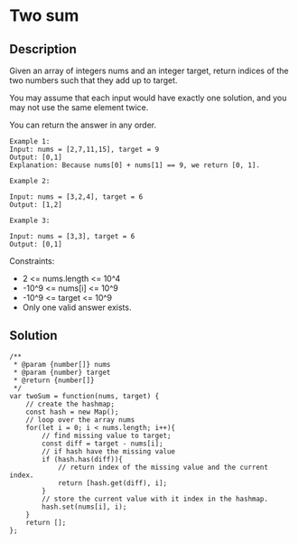 # Two sum

## Description

Given an array of integers nums and an integer target, return indices of the two numbers such that they add up to target.

You may assume that each input would have exactly one solution, and you may not use the same element twice.

You can return the answer in any order.

```
Example 1:
Input: nums = [2,7,11,15], target = 9
Output: [0,1]
Explanation: Because nums[0] + nums[1] == 9, we return [0, 1].
```

```
Example 2:

Input: nums = [3,2,4], target = 6
Output: [1,2]
```

```
Example 3:

Input: nums = [3,3], target = 6
Output: [0,1]
```

Constraints:

- 2 <= nums.length <= 10^4
- -10^9 <= nums[i] <= 10^9
- -10^9 <= target <= 10^9
- Only one valid answer exists.

## Solution

```
/**
 * @param {number[]} nums
 * @param {number} target
 * @return {number[]}
 */
var twoSum = function(nums, target) {
    // create the hashmap;
    const hash = new Map();
    // loop over the array nums
    for(let i = 0; i < nums.length; i++){
        // find missing value to target;
        const diff = target - nums[i];
        // if hash have the missing value
        if (hash.has(diff)){
            // return index of the missing value and the current index.
            return [hash.get(diff), i];
        }
        // store the current value with it index in the hashmap.
        hash.set(nums[i], i);
    }
    return [];
};

```
